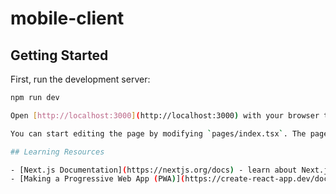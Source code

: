 # mobile-client

## Getting Started

First, run the development server:

```bash
npm run dev

Open [http://localhost:3000](http://localhost:3000) with your browser to see the result.

You can start editing the page by modifying `pages/index.tsx`. The page auto-updates as you edit the file.

## Learning Resources

- [Next.js Documentation](https://nextjs.org/docs) - learn about Next.js features and API
- [Making a Progressive Web App (PWA)](https://create-react-app.dev/docs/making-a-progressive-web-app/) - from the Create React App people
```
